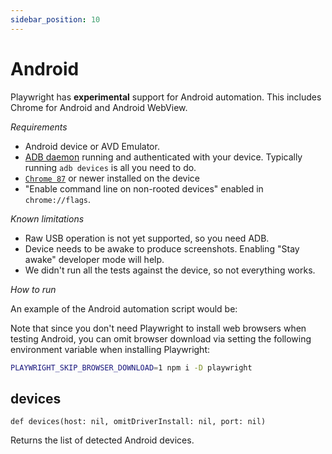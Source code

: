 ```yaml
---
sidebar_position: 10
---
```


# Android

Playwright has **experimental** support for Android automation. This includes Chrome for Android and Android WebView.

*Requirements*
- Android device or AVD Emulator.
- [ADB daemon](https://developer.android.com/studio/command-line/adb) running and authenticated with your device.
  Typically running `adb devices` is all you need to do.
- [`Chrome 87`](https://play.google.com/store/apps/details?id=com.android.chrome) or newer installed on the device
- "Enable command line on non-rooted devices" enabled in `chrome://flags`.

*Known limitations*
- Raw USB operation is not yet supported, so you need ADB.
- Device needs to be awake to produce screenshots. Enabling "Stay awake" developer mode will help.
- We didn't run all the tests against the device, so not everything works.

*How to run*

An example of the Android automation script would be:

Note that since you don't need Playwright to install web browsers when testing Android, you can omit browser download
via setting the following environment variable when installing Playwright:

```bash js
PLAYWRIGHT_SKIP_BROWSER_DOWNLOAD=1 npm i -D playwright
```


## devices

```
def devices(host: nil, omitDriverInstall: nil, port: nil)
```

Returns the list of detected Android devices.

